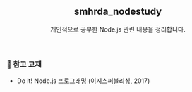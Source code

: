 <div align="center">
<h2>smhrda_nodestudy</h2>
개인적으로 공부한 Node.js 관련 내용을 정리합니다.
</div>
<br><br>
<h3>📗 참고 교재</h3>

- Do it! Node.js 프로그래밍 (이지스퍼블리싱, 2017)
